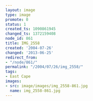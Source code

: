 ```yaml
---
layout: image
type: image
promote: 0
status: 1
created_ts: 1090861945
changed_ts: 1372159408
node_id: 861
title: IMG_2558
created: '2004-07-26'
changed: '2013-06-25'
redirect_from:
- "/node/861/"
permalink: "/2004/07/26/img_2558/"
tags:
- East Cape
images:
- src: image/images/img_2558-861.jpg
  name: img_2558-861.jpg
---
```



